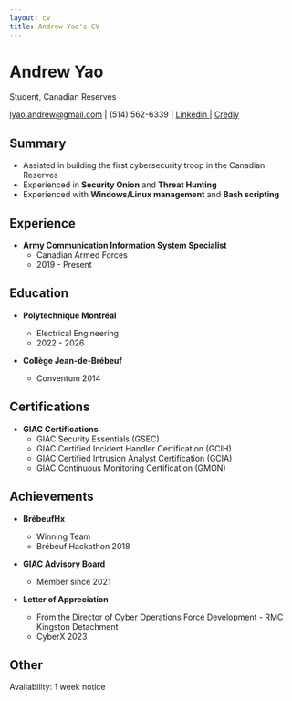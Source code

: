 ```yaml
---
layout: cv
title: Andrew Yao's CV
---
```

# Andrew Yao
Student, Canadian Reserves

<div id="webaddress">
<a href="lyao.andrew@gmail.com">lyao.andrew@gmail.com</a>
| (514) 562-6339 |
<a href="https://www.linkedin.com/in/andrew-yao-143711243"> Linkedin </a>
| 
<a href="https://www.credly.com/users/andrew-yao.34f024d3"> Credly </a>
</div>


## Summary
- Assisted in building the first cybersecurity troop in the Canadian Reserves
- Experienced in **Security Onion** and **Threat Hunting**
- Experienced with **Windows/Linux management** and **Bash scripting**

## Experience
- **Army Communication Information System Specialist**
	- Canadian Armed Forces
	- 2019 - Present

## Education
- **Polytechnique Montréal**
	- Electrical Engineering
	- 2022 - 2026

- **Collège Jean-de-Brébeuf**
	- Conventum 2014

## Certifications
- **GIAC Certifications**
	- GIAC Security Essentials (GSEC)
	- GIAC Certified Incident Handler Certification (GCIH)
	- GIAC Certified Intrusion Analyst Certification (GCIA)
	- GIAC Continuous Monitoring Certification (GMON)

## Achievements
- **BrébeufHx**
	- Winning Team
	- Brébeuf Hackathon 2018

- **GIAC Advisory Board**
	- Member since 2021

- **Letter of Appreciation**
	- From the Director of Cyber Operations Force Development - RMC Kingston Detachment
	- CyberX 2023


## Other
Availability: 1 week notice

<!-- ### Footer

Last updated: September 2023 -->


